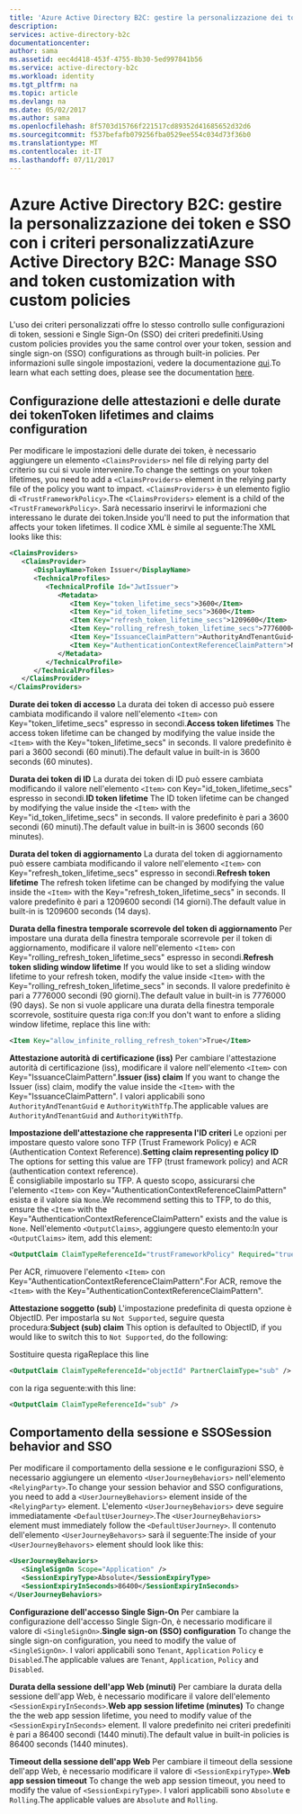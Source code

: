 ```yaml
---
title: 'Azure Active Directory B2C: gestire la personalizzazione dei token e SSO con i criteri personalizzati| Microsoft Docs'
description: 
services: active-directory-b2c
documentationcenter: 
author: sama
ms.assetid: eec4d418-453f-4755-8b30-5ed997841b56
ms.service: active-directory-b2c
ms.workload: identity
ms.tgt_pltfrm: na
ms.topic: article
ms.devlang: na
ms.date: 05/02/2017
ms.author: sama
ms.openlocfilehash: 8f5703d15766f221517cd89352d41685652d32d6
ms.sourcegitcommit: f537befafb079256fba0529ee554c034d73f36b0
ms.translationtype: MT
ms.contentlocale: it-IT
ms.lasthandoff: 07/11/2017
---
```

# <a name="azure-active-directory-b2c-manage-sso-and-token-customization-with-custom-policies"></a><span data-ttu-id="e8648-102">Azure Active Directory B2C: gestire la personalizzazione dei token e SSO con i criteri personalizzati</span><span class="sxs-lookup"><span data-stu-id="e8648-102">Azure Active Directory B2C: Manage SSO and token customization with custom policies</span></span>
<span data-ttu-id="e8648-103">L'uso dei criteri personalizzati offre lo stesso controllo sulle configurazioni di token, sessioni e Single Sign-On (SSO) dei criteri predefiniti.</span><span class="sxs-lookup"><span data-stu-id="e8648-103">Using custom policies provides you the same control over your token, session and single sign-on (SSO) configurations as through built-in policies.</span></span>  <span data-ttu-id="e8648-104">Per informazioni sulle singole impostazioni, vedere la documentazione [qui](#active-directory-b2c-token-session-sso).</span><span class="sxs-lookup"><span data-stu-id="e8648-104">To learn what each setting does, please see the documentation [here](#active-directory-b2c-token-session-sso).</span></span>

## <a name="token-lifetimes-and-claims-configuration"></a><span data-ttu-id="e8648-105">Configurazione delle attestazioni e delle durate dei token</span><span class="sxs-lookup"><span data-stu-id="e8648-105">Token lifetimes and claims configuration</span></span>
<span data-ttu-id="e8648-106">Per modificare le impostazioni delle durate dei token, è necessario aggiungere un elemento `<ClaimsProviders>` nel file di relying party del criterio su cui si vuole intervenire.</span><span class="sxs-lookup"><span data-stu-id="e8648-106">To change the settings on your token lifetimes, you need to add a `<ClaimsProviders>` element in the relying party file of the policy you want to impact.</span></span>  <span data-ttu-id="e8648-107">`<ClaimsProviders>` è un elemento figlio di `<TrustFrameworkPolicy>`.</span><span class="sxs-lookup"><span data-stu-id="e8648-107">The `<ClaimsProviders>` element is a child of the `<TrustFrameworkPolicy>`.</span></span>  <span data-ttu-id="e8648-108">Sarà necessario inserirvi le informazioni che interessano le durate dei token.</span><span class="sxs-lookup"><span data-stu-id="e8648-108">Inside you'll need to put the information that affects your token lifetimes.</span></span>  <span data-ttu-id="e8648-109">Il codice XML è simile al seguente:</span><span class="sxs-lookup"><span data-stu-id="e8648-109">The XML looks like this:</span></span>

```XML
<ClaimsProviders>
   <ClaimsProvider>
      <DisplayName>Token Issuer</DisplayName>
      <TechnicalProfiles>
         <TechnicalProfile Id="JwtIssuer">
            <Metadata>
               <Item Key="token_lifetime_secs">3600</Item>
               <Item Key="id_token_lifetime_secs">3600</Item>
               <Item Key="refresh_token_lifetime_secs">1209600</Item>
               <Item Key="rolling_refresh_token_lifetime_secs">7776000</Item>
               <Item Key="IssuanceClaimPattern">AuthorityAndTenantGuid</Item>
               <Item Key="AuthenticationContextReferenceClaimPattern">None</Item>
            </Metadata>
         </TechnicalProfile>
      </TechnicalProfiles>
   </ClaimsProvider>
</ClaimsProviders>
```

<span data-ttu-id="e8648-110">**Durate dei token di accesso** La durata dei token di accesso può essere cambiata modificando il valore nell'elemento `<Item>` con Key="token_lifetime_secs" espresso in secondi.</span><span class="sxs-lookup"><span data-stu-id="e8648-110">**Access token lifetimes** The access token lifetime can be changed by modifying the value inside the `<Item>` with the Key="token_lifetime_secs" in seconds.</span></span>  <span data-ttu-id="e8648-111">Il valore predefinito è pari a 3600 secondi (60 minuti).</span><span class="sxs-lookup"><span data-stu-id="e8648-111">The default value in built-in is 3600 seconds (60 minutes).</span></span>

<span data-ttu-id="e8648-112">**Durata dei token di ID** La durata dei token di ID può essere cambiata modificando il valore nell'elemento `<Item>` con Key="id_token_lifetime_secs" espresso in secondi.</span><span class="sxs-lookup"><span data-stu-id="e8648-112">**ID token lifetime** The ID token lifetime can be changed by modifying the value inside the `<Item>` with the Key="id_token_lifetime_secs" in seconds.</span></span>  <span data-ttu-id="e8648-113">Il valore predefinito è pari a 3600 secondi (60 minuti).</span><span class="sxs-lookup"><span data-stu-id="e8648-113">The default value in built-in is 3600 seconds (60 minutes).</span></span>

<span data-ttu-id="e8648-114">**Durata del token di aggiornamento** La durata del token di aggiornamento può essere cambiata modificando il valore nell'elemento `<Item>` con Key="refresh_token_lifetime_secs" espresso in secondi.</span><span class="sxs-lookup"><span data-stu-id="e8648-114">**Refresh token lifetime** The refresh token lifetime can be changed by modifying the value inside the `<Item>` with the Key="refresh_token_lifetime_secs" in seconds.</span></span>  <span data-ttu-id="e8648-115">Il valore predefinito è pari a 1209600 secondi (14 giorni).</span><span class="sxs-lookup"><span data-stu-id="e8648-115">The default value in built-in is 1209600 seconds (14 days).</span></span>

<span data-ttu-id="e8648-116">**Durata della finestra temporale scorrevole del token di aggiornamento** Per impostare una durata della finestra temporale scorrevole per il token di aggiornamento, modificare il valore nell'elemento `<Item>` con Key="rolling_refresh_token_lifetime_secs" espresso in secondi.</span><span class="sxs-lookup"><span data-stu-id="e8648-116">**Refresh token sliding window lifetime** If you would like to set a sliding window lifetime to your refresh token, modify the value inside `<Item>` with the Key="rolling_refresh_token_lifetime_secs" in seconds.</span></span>  <span data-ttu-id="e8648-117">Il valore predefinito è pari a 7776000 secondi (90 giorni).</span><span class="sxs-lookup"><span data-stu-id="e8648-117">The default value in built-in is 7776000 (90 days).</span></span>  <span data-ttu-id="e8648-118">Se non si vuole applicare una durata della finestra temporale scorrevole, sostituire questa riga con:</span><span class="sxs-lookup"><span data-stu-id="e8648-118">If you don't want to enfore a sliding window lifetime, replace this line with:</span></span>
```XML
<Item Key="allow_infinite_rolling_refresh_token">True</Item>
```

<span data-ttu-id="e8648-119">**Attestazione autorità di certificazione (iss)** Per cambiare l'attestazione autorità di certificazione (iss), modificare il valore nell'elemento `<Item>` con Key="IssuanceClaimPattern".</span><span class="sxs-lookup"><span data-stu-id="e8648-119">**Issuer (iss) claim** If you want to change the Issuer (iss) claim, modify the value inside the `<Item>` with the Key="IssuanceClaimPattern".</span></span>  <span data-ttu-id="e8648-120">I valori applicabili sono `AuthorityAndTenantGuid` e `AuthorityWithTfp`.</span><span class="sxs-lookup"><span data-stu-id="e8648-120">The applicable values are `AuthorityAndTenantGuid` and `AuthorityWithTfp`.</span></span>

<span data-ttu-id="e8648-121">**Impostazione dell'attestazione che rappresenta l'ID criteri** Le opzioni per impostare questo valore sono TFP (Trust Framework Policy) e ACR (Authentication Context Reference).</span><span class="sxs-lookup"><span data-stu-id="e8648-121">**Setting claim representing policy ID** The options for setting this value are TFP (trust framework policy) and ACR (authentication context reference).</span></span>  
<span data-ttu-id="e8648-122">È consigliabile impostarlo su TFP. A questo scopo, assicurarsi che l'elemento `<Item>` con Key="AuthenticationContextReferenceClaimPattern" esista e il valore sia `None`.</span><span class="sxs-lookup"><span data-stu-id="e8648-122">We recommend setting this to TFP, to do this, ensure the `<Item>` with the Key="AuthenticationContextReferenceClaimPattern" exists and the value is `None`.</span></span>
<span data-ttu-id="e8648-123">Nell'elemento `<OutputClaims>`, aggiungere questo elemento:</span><span class="sxs-lookup"><span data-stu-id="e8648-123">In your `<OutputClaims>` item, add this element:</span></span>
```XML
<OutputClaim ClaimTypeReferenceId="trustFrameworkPolicy" Required="true" DefaultValue="{policy}" />
```
<span data-ttu-id="e8648-124">Per ACR, rimuovere l'elemento `<Item>` con Key="AuthenticationContextReferenceClaimPattern".</span><span class="sxs-lookup"><span data-stu-id="e8648-124">For ACR, remove the `<Item>` with the Key="AuthenticationContextReferenceClaimPattern".</span></span>

<span data-ttu-id="e8648-125">**Attestazione soggetto (sub)** L'impostazione predefinita di questa opzione è ObjectID. Per impostarla su `Not Supported`, seguire questa procedura:</span><span class="sxs-lookup"><span data-stu-id="e8648-125">**Subject (sub) claim** This option is defaulted to ObjectID, if you would like to switch this to `Not Supported`, do the following:</span></span>

<span data-ttu-id="e8648-126">Sostituire questa riga</span><span class="sxs-lookup"><span data-stu-id="e8648-126">Replace this line</span></span> 
```XML
<OutputClaim ClaimTypeReferenceId="objectId" PartnerClaimType="sub" />
```
<span data-ttu-id="e8648-127">con la riga seguente:</span><span class="sxs-lookup"><span data-stu-id="e8648-127">with this line:</span></span>
```XML
<OutputClaim ClaimTypeReferenceId="sub" />
```

## <a name="session-behavior-and-sso"></a><span data-ttu-id="e8648-128">Comportamento della sessione e SSO</span><span class="sxs-lookup"><span data-stu-id="e8648-128">Session behavior and SSO</span></span>
<span data-ttu-id="e8648-129">Per modificare il comportamento della sessione e le configurazioni SSO, è necessario aggiungere un elemento `<UserJourneyBehaviors>` nell'elemento `<RelyingParty>`.</span><span class="sxs-lookup"><span data-stu-id="e8648-129">To change your session behavior and SSO configurations, you need to add a `<UserJourneyBehaviors>` element inside of the `<RelyingParty>` element.</span></span>  <span data-ttu-id="e8648-130">L'elemento `<UserJourneyBehaviors>` deve seguire immediatamente `<DefaultUserJourney>`.</span><span class="sxs-lookup"><span data-stu-id="e8648-130">The `<UserJourneyBehaviors>` element must immediately follow the `<DefaultUserJourney>`.</span></span>  <span data-ttu-id="e8648-131">Il contenuto dell'elemento `<UserJourneyBehavors>` sarà il seguente:</span><span class="sxs-lookup"><span data-stu-id="e8648-131">The inside of your `<UserJourneyBehavors>` element should look like this:</span></span>

```XML
<UserJourneyBehaviors>
   <SingleSignOn Scope="Application" />
   <SessionExpiryType>Absolute</SessionExpiryType>
   <SessionExpiryInSeconds>86400</SessionExpiryInSeconds>
</UserJourneyBehaviors>
```
<span data-ttu-id="e8648-132">**Configurazione dell'accesso Single Sign-On** Per cambiare la configurazione dell'accesso Single Sign-On, è necessario modificare il valore di `<SingleSignOn>`.</span><span class="sxs-lookup"><span data-stu-id="e8648-132">**Single sign-on (SSO) configuration** To change the single sign-on configuration, you need to modify the value of `<SingleSignOn>`.</span></span>  <span data-ttu-id="e8648-133">I valori applicabili sono `Tenant`, `Application` `Policy` e `Disabled`.</span><span class="sxs-lookup"><span data-stu-id="e8648-133">The applicable values are `Tenant`, `Application`, `Policy` and `Disabled`.</span></span> 

<span data-ttu-id="e8648-134">**Durata della sessione dell'app Web (minuti)** Per cambiare la durata della sessione dell'app Web, è necessario modificare il valore dell'elemento `<SessionExpiryInSeconds>`.</span><span class="sxs-lookup"><span data-stu-id="e8648-134">**Web app session lifetime (minutes)** To change the the web app session lifetime, you need to modify value of the `<SessionExpiryInSeconds>` element.</span></span>  <span data-ttu-id="e8648-135">Il valore predefinito nei criteri predefiniti è pari a 86400 secondi (1440 minuti).</span><span class="sxs-lookup"><span data-stu-id="e8648-135">The default value in built-in policies is 86400 seconds (1440 minutes).</span></span>

<span data-ttu-id="e8648-136">**Timeout della sessione dell'app Web** Per cambiare il timeout della sessione dell'app Web, è necessario modificare il valore di `<SessionExpiryType>`.</span><span class="sxs-lookup"><span data-stu-id="e8648-136">**Web app session timeout** To change the web app session timeout, you need to modify the value of `<SessionExpiryType>`.</span></span>  <span data-ttu-id="e8648-137">I valori applicabili sono `Absolute` e `Rolling`.</span><span class="sxs-lookup"><span data-stu-id="e8648-137">The applicable values are `Absolute` and `Rolling`.</span></span>
